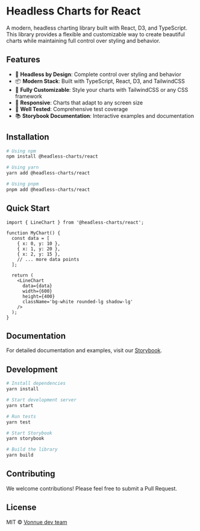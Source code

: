# Headless Charts for React

A modern, headless charting library built with React, D3, and TypeScript. This library provides a flexible and customizable way to create beautiful charts while maintaining full control over styling and behavior.

## Features

- 🎯 **Headless by Design**: Complete control over styling and behavior
- 📦 **Modern Stack**: Built with TypeScript, React, D3, and TailwindCSS
- 🎨 **Fully Customizable**: Style your charts with TailwindCSS or any CSS framework
- 📱 **Responsive**: Charts that adapt to any screen size
- 🧪 **Well Tested**: Comprehensive test coverage
- 📚 **Storybook Documentation**: Interactive examples and documentation

## Installation

```bash
# Using npm
npm install @headless-charts/react

# Using yarn
yarn add @headless-charts/react

# Using pnpm
pnpm add @headless-charts/react
```

## Quick Start

```tsx
import { LineChart } from '@headless-charts/react';

function MyChart() {
  const data = [
    { x: 0, y: 10 },
    { x: 1, y: 20 },
    { x: 2, y: 15 },
    // ... more data points
  ];

  return (
    <LineChart
      data={data}
      width={600}
      height={400}
      className='bg-white rounded-lg shadow-lg'
    />
  );
}
```

## Documentation

For detailed documentation and examples, visit our [Storybook](https://headless-charts-react.netlify.app).

## Development

```bash
# Install dependencies
yarn install

# Start development server
yarn start

# Run tests
yarn test

# Start Storybook
yarn storybook

# Build the library
yarn build
```

## Contributing

We welcome contributions! Please feel free to submit a Pull Request.

## License

MIT © [Vonnue dev team](https://github.com/hacklehub/headless-charts)
